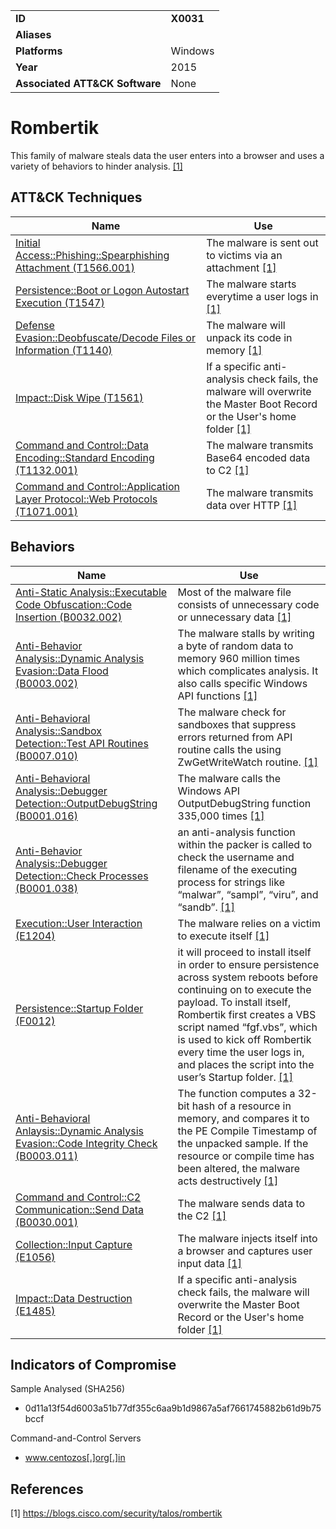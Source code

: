 |||
|---|---|
|**ID**|**X0031**|
|**Aliases**||
|**Platforms**|Windows|
|**Year**|2015|
|**Associated ATT&CK Software**|None|


Rombertik
=========
This family of malware steals data the user enters into a browser and uses a variety of behaviors to hinder analysis. [[1]](#1)


ATT&CK Techniques
-----------------
|Name|Use|
|---|---|
|[Initial Access::Phishing::Spearphishing Attachment (T1566.001)](https://attack.mitre.org/techniques/T1566/001/)|The malware is sent out to victims via an attachment [[1]](#1)|
|[Persistence::Boot or Logon Autostart Execution (T1547)](https://attack.mitre.org/techniques/T1547/)|The malware starts everytime a user logs in [[1]](#1)|
|[Defense Evasion::Deobfuscate/Decode Files or Information (T1140)](https://attack.mitre.org/techniques/T1140/)|The malware will unpack its code in memory [[1]](#1)|
|[Impact::Disk Wipe (T1561)](https://attack.mitre.org/techniques/T1561/)|If a specific anti-analysis check fails, the malware will overwrite the Master Boot Record or the User's home folder [[1]](#1)|
|[Command and Control::Data Encoding::Standard Encoding (T1132.001)](https://attack.mitre.org/techniques/T1132/001/)|The malware transmits Base64 encoded data to C2 [[1]](#1)|
|[Command and Control::Application Layer Protocol::Web Protocols (T1071.001)](https://attack.mitre.org/techniques/T1071/001/)|The malware transmits data over HTTP [[1]](#1)|

Behaviors
---------
|Name|Use|
|---|---|
|[Anti-Static Analysis::Executable Code Obfuscation::Code Insertion (B0032.002)](../anti-static-analysis/executable-code-obfuscation.md)|Most of the malware file consists of unnecessary code or unnecessary data [[1]](#1)|
|[Anti-Behavior Analysis::Dynamic Analysis Evasion::Data Flood (B0003.002)](../anti-behavioral-analysis/dynamic-analysis-evasion.md)|The malware stalls by writing a byte of random data to memory 960 million times which complicates analysis. It also calls specific Windows API functions [[1]](#1)|
|[Anti-Behavioral Analysis::Sandbox Detection::Test API Routines (B0007.010)](../anti-behavioral-analysis/virtual-machine-detection.md)|The malware check for sandboxes that suppress errors returned from API routine calls the using ZwGetWriteWatch routine. [[1]](#1)|
|[Anti-Behavioral Analysis::Debugger Detection::OutputDebugString (B0001.016)](../anti-behavioral-analysis/virtual-machine-detection.md)|The malware calls the Windows API OutputDebugString function 335,000 times [[1]](#1)|
|[Anti-Behavior Analysis::Debugger Detection::Check Processes (B0001.038)](../anti-behavioral-analysis/virtual-machine-detection.md)|an anti-analysis function within the packer is called to check the username and filename of the executing process for strings like “malwar”, “sampl”, “viru”, and “sandb”. [[1]](#1)|
|[Execution::User Interaction (E1204)](../execution/user-execution.md)|The malware relies on a victim to execute itself [[1]](#1)|
|[Persistence::Startup Folder (F0012)](../persistence/modify-existing-service.md)|it will proceed to install itself in order to ensure persistence across system reboots before continuing on to execute the payload. To install itself, Rombertik first creates a VBS script named “fgf.vbs”, which is used to kick off Rombertik every time the user logs in, and places the script into the user’s Startup folder. [[1]](#1)|
|[Anti-Behavioral Anlaysis::Dynamic Analysis Evasion::Code Integrity Check (B0003.011)](../anti-behavioral-analysis/dynamic-analysis-evasion.md)|The function computes a 32-bit hash of a resource in memory, and compares it to the PE Compile Timestamp of the unpacked sample. If the resource or compile time has been altered, the malware acts destructively [[1]](#1)|
|[Command and Control::C2 Communication::Send Data (B0030.001)](../command-and-control/domain-name-generation.md)|The malware sends data to the C2 [[1]](#1)|
|[Collection::Input Capture (E1056)](../collection/input-capture.md)|The malware injects itself into a browser and captures user input data [[1]](#1)|
|[Impact::Data Destruction (E1485)](../impact/data-destruction.md)|If a specific anti-analysis check fails, the malware will overwrite the Master Boot Record or the User's home folder [[1]](#1)|

Indicators of Compromise
------------------------
Sample Analysed (SHA256)
- 0d11a13f54d6003a51b77df355c6aa9b1d9867a5af7661745882b61d9b75bccf

Command-and-Control Servers
- www.centozos[.]org[.]in

References
----------
<a name="1">[1]</a> https://blogs.cisco.com/security/talos/rombertik
